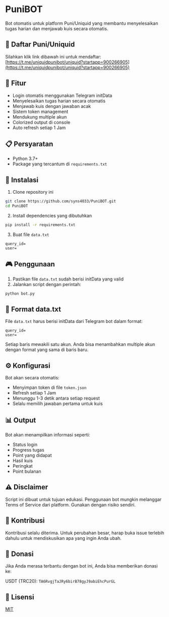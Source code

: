 # PuniBOT
Bot otomatis untuk platform Puni/Uniquid yang membantu menyelesaikan tugas harian dan menjawab kuis secara otomatis.

## 🎯 Daftar Puni/Uniquid
Silahkan klik link dibawah ini untuk mendaftar:
[https://t.me/uniquidpunibot/uniquid?startapp=900266905](https://t.me/uniquidpunibot/uniquid?startapp=900266905)

## 🚀 Fitur
- Login otomatis menggunakan Telegram initData
- Menyelesaikan tugas harian secara otomatis
- Menjawab kuis dengan jawaban acak
- Sistem token management
- Mendukung multiple akun
- Colorized output di console
- Auto refresh setiap 1 Jam

## 📋 Persyaratan
- Python 3.7+
- Package yang tercantum di `requirements.txt`

## 🔧 Instalasi
1. Clone repository ini
```bash
git clone https://github.com/syns4033/PuniBOT.git
cd PuniBOT
```

2. Install dependencies yang dibutuhkan
```bash
pip install -r requirements.txt
```

3. Buat file `data.txt` 
```
query_id=
user=
```

## 🎮 Penggunaan
1. Pastikan file `data.txt` sudah berisi initData yang valid
2. Jalankan script dengan perintah:
```bash
python bot.py
```

## 📝 Format data.txt
File `data.txt` harus berisi initData dari Telegram bot dalam format:
```
query_id=
user=
```
Setiap baris mewakili satu akun. Anda bisa menambahkan multiple akun dengan format yang sama di baris baru.

## ⚙️ Konfigurasi
Bot akan secara otomatis:
- Menyimpan token di file `token.json`
- Refresh setiap 1 Jam
- Menunggu 1-3 detik antara setiap request
- Selalu memilih jawaban pertama untuk kuis

## 📊 Output
Bot akan menampilkan informasi seperti:
- Status login
- Progress tugas
- Point yang didapat
- Hasil kuis
- Peringkat
- Point bulanan

## ⚠️ Disclaimer
Script ini dibuat untuk tujuan edukasi. Penggunaan bot mungkin melanggar Terms of Service dari platform. Gunakan dengan risiko sendiri.

## 🤝 Kontribusi
Kontribusi selalu diterima. Untuk perubahan besar, harap buka issue terlebih dahulu untuk mendiskusikan apa yang ingin Anda ubah.

## 💝 Donasi
Jika Anda merasa terbantu dengan bot ini, Anda bisa memberikan donasi ke:

USDT (TRC20): `TA6RvgjTaJRy6birB78gyJ9abiEhcPurGL`

## 📄 Lisensi
[MIT](https://choosealicense.com/licenses/mit/)
